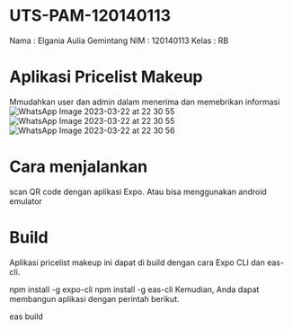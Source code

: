 # UTS-PAM-120140113
Nama : Elgania Aulia Gemintang
NIM : 120140113
Kelas : RB

# Aplikasi Pricelist Makeup
Mmudahkan user dan admin dalam menerima dan memebrikan informasi
![WhatsApp Image 2023-03-22 at 22 30 55](https://user-images.githubusercontent.com/93963552/226955785-a2ac73e5-2b39-47be-8b0c-40614d39abe3.jpg)
![WhatsApp Image 2023-03-22 at 22 30 55](https://user-images.githubusercontent.com/93963552/226955829-deed0367-19dc-438e-a12a-767d172c1cb6.jpg)
![WhatsApp Image 2023-03-22 at 22 30 56](https://user-images.githubusercontent.com/93963552/226955882-44dcacc4-79b1-4343-98f3-ac6035cf7b08.jpg)

# Cara menjalankan
scan QR code dengan aplikasi Expo. Atau bisa menggunakan android emulator

# Build
Aplikasi pricelist makeup ini dapat di build dengan cara Expo CLI dan eas-cli.

npm install -g expo-cli
npm install -g eas-cli
Kemudian, Anda dapat membangun aplikasi dengan perintah berikut.

eas build
